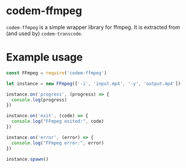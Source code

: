 # codem-ffmpeg

`codem-ffmpeg` is a simple wrapper library for ffmpeg. It is extracted from (and used by) `codem-transcode`.

# Example usage

```javascript
const FFmpeg = require('codem-ffmpeg')

let instance = new FFmpeg(['-i', 'input.mp4', '-y', 'output.mp4'])

instance.on('progress', (progress) => {
  console.log(progress)
})

instance.on('exit', (code) => {
  console.log("FFmpeg exited:", code)
})

instance.on('error', (error) => {
  console.log("FFmpeg error:", error)
})

instance.spawn()
```